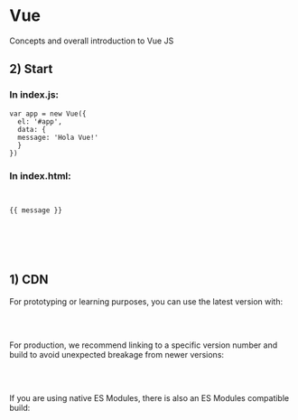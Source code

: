 # Vue
Concepts and overall introduction to Vue JS

## 2) Start

### In index.js:
<pre>
<code>var app = new Vue({
  el: '#app',
  data: {
  message: 'Hola Vue!'
  }
})</code>
</pre>

### In index.html:
<pre>
<code>
<d iv id="app">
{{ message }}
</div>
<script src="https://cdn.jsdelivr.net/npm/vue/dist/vue.js"></script>
<script src="index.js"></script></code>
</pre>

## 1) CDN
For prototyping or learning purposes, you can use the latest version with:

<pre>
<code><script src="https://cdn.jsdelivr.net/npm/vue@2.6.12/dist/vue.js"></script></code>
</pre>

For production, we recommend linking to a specific version number and build to avoid unexpected breakage from newer versions:

<pre>
<code><script src="https://cdn.jsdelivr.net/npm/vue@2.6.12"></script></code>
</pre>
If you are using native ES Modules, there is also an ES Modules compatible build:

<pre>
<code><script type="module">
  import Vue from 'https://cdn.jsdelivr.net/npm/vue@2.6.12/dist/vue.esm.browser.js'
</script></code>
</pre>
